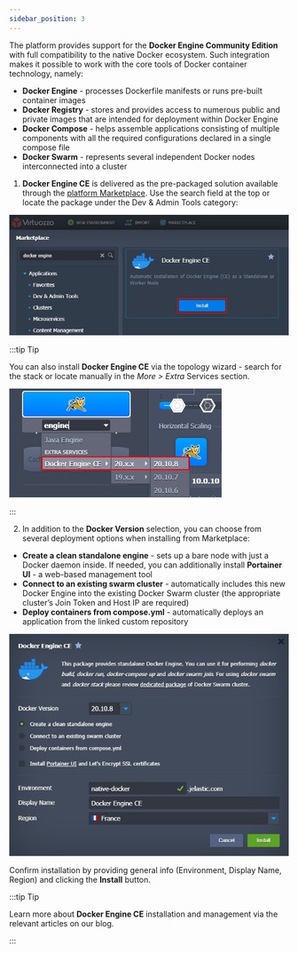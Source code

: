 ```yaml
---
sidebar_position: 3
---
```


The platform provides support for the **Docker Engine Community Edition** with full compatibility to the native Docker ecosystem. Such integration makes it possible to work with the core tools of Docker container technology, namely:

- **Docker Engine** - processes Dockerfile manifests or runs pre-built container images
- **Docker Registry** - stores and provides access to numerous public and private images that are intended for deployment within Docker Engine
- **Docker Compose** - helps assemble applications consisting of multiple components with all the required configurations declared in a single compose file
- **Docker Swarm** - represents several independent Docker nodes interconnected into a cluster

1. **Docker Engine CE** is delivered as the pre-packaged solution available through the [platform Marketplace](http://localhost:3000/docs/Deployment%20Tools/Cloud%20Scripting%20&%20JPS/Marketplace). Use the search field at the top or locate the package under the Dev & Admin Tools category:

<div style={{
    display:'flex',
    justifyContent: 'center',
    margin: '0 0 1rem 0'
}}>

![Locale Dropdown](./img/DockerEngineDeployment/01-docker-engine-marketplace.png)

</div>

:::tip Tip

You can also install **Docker Engine CE** via the topology wizard - search for the stack or locate manually in the _More > Extra_ Services section.

![Locale Dropdown](./img/DockerEngineDeployment/02-docker-engine-in-wizard.png)

:::

2. In addition to the **Docker Version** selection, you can choose from several deployment options when installing from Marketplace:

- **Create a clean standalone engine** - sets up a bare node with just a Docker daemon inside. If needed, you can additionally install **Portainer UI** - a web-based management tool
- **Connect to an existing swarm cluster** - automatically includes this new Docker Engine into the existing Docker Swarm cluster (the appropriate cluster’s Join Token and Host IP are required)
- **Deploy containers from compose.yml** - automatically deploys an application from the linked custom repository

<div style={{
    display:'flex',
    justifyContent: 'center',
    margin: '0 0 1rem 0'
}}>

![Locale Dropdown](./img/DockerEngineDeployment/03-docker-engine-ce-package.png)

</div>

Confirm installation by providing general info (Environment, Display Name, Region) and clicking the **Install** button.

:::tip Tip

Learn more about **Docker Engine CE** installation and management via the relevant articles on our blog.

:::
